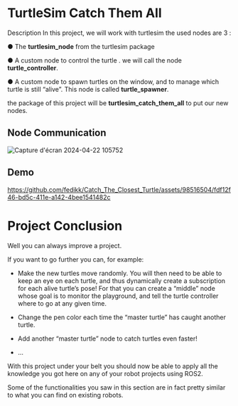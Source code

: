 # TurtleSim Catch Them All

Description 
In this project, we will work with turtlesim
the used nodes are 3 :
  
  
  ● The __turtlesim_node__ from the turtlesim package
  
  ● A custom node to control the turtle . we will call the node  __turtle_controller__.
  
  ● A custom node to spawn turtles on the window, and to manage which turtle is still “alive”.
    This node is called __turtle_spawner__.
    
  
the package of this project will be __turtlesim_catch_them_all__ to put our new nodes.

## Node Communication 

![Capture d'écran 2024-04-22 105752](https://github.com/fedikk/Catch_The_Closest_Turtle/assets/98516504/3473832c-93ec-4ea5-be29-970863427e81)


## Demo



https://github.com/fedikk/Catch_The_Closest_Turtle/assets/98516504/fdf12f46-bd5c-411e-a142-4bee1541482c



# Project Conclusion

Well you can always improve a project.

If you want to go further you can, for example:

  *  Make the new turtles move randomly. You will then need to be able to keep an eye on each turtle, and thus dynamically create a subscription for each alive turtle’s pose! For that you can      create a “middle” node whose goal is to monitor the playground, and tell the turtle controller where to go at any given time.

  * Change the pen color each time the “master turtle” has caught another turtle.

  * Add another “master turtle” node to catch turtles even faster!

  * ...

With this project under your belt you should now be able to apply all the knowledge you got here on any of your robot projects using ROS2.

Some of the functionalities you saw in this section are in fact pretty similar to what you can find on existing robots.
